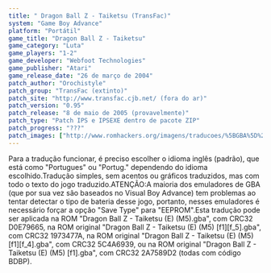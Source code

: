 ```yaml
---
title: " Dragon Ball Z - Taiketsu (TransFac)"
system: "Game Boy Advance"
platform: "Portátil"
game_title: "Dragon Ball Z - Taiketsu"
game_category: "Luta"
game_players: "1-2"
game_developer: "Webfoot Technologies"
game_publisher: "Atari"
game_release_date: "26 de março de 2004"
patch_author: "Orochistyle"
patch_group: "TransFac (extinto)"
patch_site: "http://www.transfac.cjb.net/ (fora do ar)"
patch_version: "0.95"
patch_release: "8 de maio de 2005 (provavelmente)"
patch_type: "Patch IPS e IPSEXE dentro de pacote ZIP"
patch_progress: "???"
patch_images: ["http://www.romhackers.org/imagens/traducoes/%5BGBA%5D%20Dragon%20Ball%20Z%20-%20Taiketsu%20-%20TransFac%20-%201.png","http://www.romhackers.org/imagens/traducoes/%5BGBA%5D%20Dragon%20Ball%20Z%20-%20Taiketsu%20-%20TransFac%20-%202.png","http://www.romhackers.org/imagens/traducoes/%5BGBA%5D%20Dragon%20Ball%20Z%20-%20Taiketsu%20-%20TransFac%20-%203.png"]
---
```

Para a tradução funcionar, é preciso escolher o idioma inglês (padrão), que está como "Portugues" ou "Portug." dependendo do idioma escolhido.Tradução simples, sem acentos ou gráficos traduzidos, mas com todo o texto do jogo traduzido.ATENÇÃO:A maioria dos emuladores de GBA (que por sua vez são baseados no Visual Boy Advance) tem problemas ao tentar detectar o tipo de bateria desse jogo, portanto, nesses emuladores é necessário forçar a opção "Save Type" para "EEPROM".Esta tradução pode ser aplicada na ROM "Dragon Ball Z - Taiketsu (E) (M5).gba", com CRC32 D0E79665, na ROM original "Dragon Ball Z - Taiketsu (E) (M5) [f1][f_5].gba", com CRC32 1973477A, na ROM original "Dragon Ball Z - Taiketsu (E) (M5) [f1][f_4].gba", com CRC32 5C4A6939, ou na ROM original "Dragon Ball Z - Taiketsu (E) (M5) [f1].gba", com CRC32 2A7589D2 (todas com código BDBP).